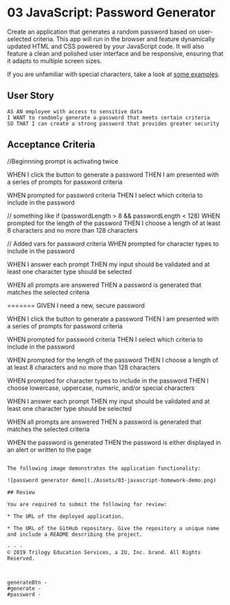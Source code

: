 # 03 JavaScript: Password Generator

Create an application that generates a random password based on user-selected criteria. This app will run in the browser and feature dynamically updated HTML and CSS powered by your JavaScript code. It will also feature a clean and polished user interface and be responsive, ensuring that it adapts to multiple screen sizes.

If you are unfamiliar with special characters, take a look at [some examples](https://www.owasp.org/index.php/Password_special_characters).

## User Story

```
AS AN employee with access to sensitive data
I WANT to randomly generate a password that meets certain criteria
SO THAT I can create a strong password that provides greater security
```

## Acceptance Criteria
//Beginnning prompt is activating twice

WHEN I click the button to generate a password
THEN I am presented with a series of prompts for password criteria


WHEN prompted for password criteria
THEN I select which criteria to include in the password

// something like if (passwordLength > 8 && passwordLength < 128)
WHEN prompted for the length of the password
THEN I choose a length of at least 8 characters and no more than 128 characters

// Added vars for password criteria
WHEN prompted for character types to include in the password
<!-- THEN I choose lowercase, uppercase, numeric, and/or special characters -->

<!-- // Placed notes in js  -->
WHEN I answer each prompt
THEN my input should be validated and at least one character type should be selected


WHEN all prompts are answered
THEN a password is generated that matches the selected criteria


=======
GIVEN I need a new, secure password

WHEN I click the button to generate a password
THEN I am presented with a series of prompts for password criteria

WHEN prompted for password criteria
THEN I select which criteria to include in the password

WHEN prompted for the length of the password
THEN I choose a length of at least 8 characters and no more than 128 characters

WHEN prompted for character types to include in the password
THEN I choose lowercase, uppercase, numeric, and/or special characters

WHEN I answer each prompt
THEN my input should be validated and at least one character type should be selected

WHEN all prompts are answered
THEN a password is generated that matches the selected criteria

WHEN the password is generated
THEN the password is either displayed in an alert or written to the page
```

The following image demonstrates the application functionality:

![password generator demo](./Assets/03-javascript-homework-demo.png)

## Review

You are required to submit the following for review:

* The URL of the deployed application.

* The URL of the GitHub repository. Give the repository a unique name and include a README describing the project.

- - -
© 2019 Trilogy Education Services, a 2U, Inc. brand. All Rights Reserved.



generateBtn -
#generate -
#password -